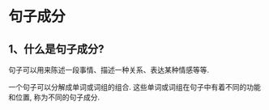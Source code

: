 # 句子成分



## 1、什么是句子成分?

句子可以用来陈述一段事情、描述一种关系、表达某种情感等等. 

一个句子可以分解成单词或词组的组合. 这些单词或词组在句子中有着不同的功能和位置, 称为不同的句子成分.  



